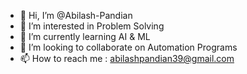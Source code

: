 - 👋 Hi, I’m @Abilash-Pandian
- 👀 I’m interested in Problem Solving 
- 🌱 I’m currently learning AI & ML
- 💞️ I’m looking to collaborate on Automation Programs
- 📫 How to reach me : abilashpandian39@gmail.com

<!--
Abilash-Pandian/Abilash-Pandian is a ✨ special ✨ repository because its `README.md` (this file) appears on your GitHub profile.
You can click the Preview link to take a look at your changes.
--->
